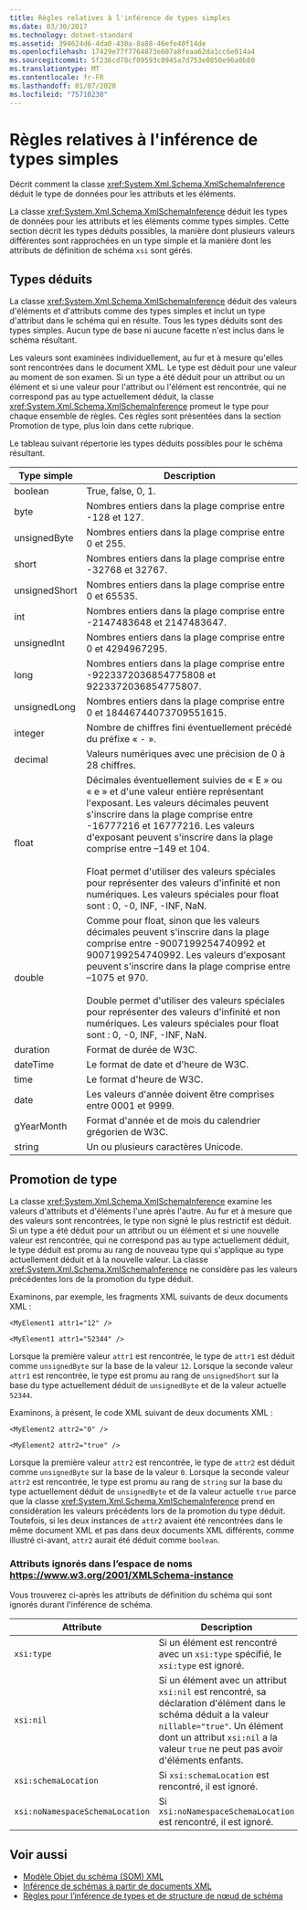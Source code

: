 ```yaml
---
title: Règles relatives à l'inférence de types simples
ms.date: 03/30/2017
ms.technology: dotnet-standard
ms.assetid: 394624d6-4da0-430a-8a88-46efe40f14de
ms.openlocfilehash: 17429e77f7764873e607a8feaa62da1cc6e014a4
ms.sourcegitcommit: 5f236cd78cf09593c8945a7d753e0850e96a0b80
ms.translationtype: MT
ms.contentlocale: fr-FR
ms.lasthandoff: 01/07/2020
ms.locfileid: "75710230"
---
```

# <a name="rules-for-inferring-simple-types"></a>Règles relatives à l'inférence de types simples
Décrit comment la classe <xref:System.Xml.Schema.XmlSchemaInference> déduit le type de données pour les attributs et les éléments.  
  
 La classe <xref:System.Xml.Schema.XmlSchemaInference> déduit les types de données pour les attributs et les éléments comme types simples. Cette section décrit les types déduits possibles, la manière dont plusieurs valeurs différentes sont rapprochées en un type simple et la manière dont les attributs de définition de schéma `xsi` sont gérés.  
  
## <a name="inferred-types"></a>Types déduits  
 La classe <xref:System.Xml.Schema.XmlSchemaInference> déduit des valeurs d'éléments et d'attributs comme des types simples et inclut un type d'attribut dans le schéma qui en résulte. Tous les types déduits sont des types simples. Aucun type de base ni aucune facette n'est inclus dans le schéma résultant.  
  
 Les valeurs sont examinées individuellement, au fur et à mesure qu'elles sont rencontrées dans le document XML. Le type est déduit pour une valeur au moment de son examen. Si un type a été déduit pour un attribut ou un élément et si une valeur pour l'attribut ou l'élément est rencontrée, qui ne correspond pas au type actuellement déduit, la classe <xref:System.Xml.Schema.XmlSchemaInference> promeut le type pour chaque ensemble de règles. Ces règles sont présentées dans la section Promotion de type, plus loin dans cette rubrique.  
  
 Le tableau suivant répertorie les types déduits possibles pour le schéma résultant.  
  
|Type simple|Description|  
|-----------------|-----------------|  
|boolean|True, false, 0, 1.|  
|byte|Nombres entiers dans la plage comprise entre -128 et 127.|  
|unsignedByte|Nombres entiers dans la plage comprise entre 0 et 255.|  
|short|Nombres entiers dans la plage comprise entre -32768 et 32767.|  
|unsignedShort|Nombres entiers dans la plage comprise entre 0 et 65535.|  
|int|Nombres entiers dans la plage comprise entre -2147483648 et 2147483647.|  
|unsignedInt|Nombres entiers dans la plage comprise entre 0 et 4294967295.|  
|long|Nombres entiers dans la plage comprise entre -9223372036854775808 et 9223372036854775807.|  
|unsignedLong|Nombres entiers dans la plage comprise entre 0 et 18446744073709551615.|  
|integer|Nombre de chiffres fini éventuellement précédé du préfixe « - ».|  
|decimal|Valeurs numériques avec une précision de 0 à 28 chiffres.|  
|float|Décimales éventuellement suivies de « E » ou « e » et d'une valeur entière représentant l'exposant. Les valeurs décimales peuvent s'inscrire dans la plage comprise entre -16777216 et 16777216. Les valeurs d'exposant peuvent s'inscrire dans la plage comprise entre –149 et 104.<br /><br /> Float permet d'utiliser des valeurs spéciales pour représenter des valeurs d'infinité et non numériques. Les valeurs spéciales pour float sont : 0, -0, INF, -INF, NaN.|  
|double|Comme pour float, sinon que les valeurs décimales peuvent s'inscrire dans la plage comprise entre -9007199254740992 et 9007199254740992. Les valeurs d'exposant peuvent s'inscrire dans la plage comprise entre –1075 et 970.<br /><br /> Double permet d'utiliser des valeurs spéciales pour représenter des valeurs d'infinité et non numériques. Les valeurs spéciales pour float sont : 0, -0, INF, -INF, NaN.|  
|duration|Format de durée de W3C.|  
|dateTime|Le format de date et d'heure de W3C.|  
|time|Le format d'heure de W3C.|  
|date|Les valeurs d'année doivent être comprises entre 0001 et 9999.|  
|gYearMonth|Format d'année et de mois du calendrier grégorien de W3C.|  
|string|Un ou plusieurs caractères Unicode.|  
  
## <a name="type-promotion"></a>Promotion de type  
 La classe <xref:System.Xml.Schema.XmlSchemaInference> examine les valeurs d'attributs et d'éléments l'une après l'autre. Au fur et à mesure que des valeurs sont rencontrées, le type non signé le plus restrictif est déduit. Si un type a été déduit pour un attribut ou un élément et si une nouvelle valeur est rencontrée, qui ne correspond pas au type actuellement déduit, le type déduit est promu au rang de nouveau type qui s'applique au type actuellement déduit et à la nouvelle valeur. La classe <xref:System.Xml.Schema.XmlSchemaInference> ne considère pas les valeurs précédentes lors de la promotion du type déduit.  
  
 Examinons, par exemple, les fragments XML suivants de deux documents XML :  
  
 `<MyElement1 attr1="12" />`  
  
 `<MyElement1 attr1="52344" />`  
  
 Lorsque la première valeur `attr1` est rencontrée, le type de `attr1` est déduit comme `unsignedByte` sur la base de la valeur `12`. Lorsque la seconde valeur `attr1` est rencontrée, le type est promu au rang de `unsignedShort` sur la base du type actuellement déduit de `unsignedByte` et de la valeur actuelle `52344`.  
  
 Examinons, à présent, le code XML suivant de deux documents XML :  
  
 `<MyElement2 attr2="0" />`  
  
 `<MyElement2 attr2="true" />`  
  
 Lorsque la première valeur `attr2` est rencontrée, le type de `attr2` est déduit comme `unsignedByte` sur la base de la valeur `0`. Lorsque la seconde valeur `attr2` est rencontrée, le type est promu au rang de `string` sur la base du type actuellement déduit de `unsignedByte` et de la valeur actuelle `true` parce que la classe <xref:System.Xml.Schema.XmlSchemaInference> prend en considération les valeurs précédents lors de la promotion du type déduit. Toutefois, si les deux instances de `attr2` avaient été rencontrées dans le même document XML et pas dans deux documents XML différents, comme illustré ci-avant, `attr2` aurait été déduit comme `boolean`.  
  
### <a name="ignored-attributes-from-the-httpswwww3org2001xmlschema-instance-namespace"></a>Attributs ignorés dans l’espace de noms <https://www.w3.org/2001/XMLSchema-instance>

Vous trouverez ci-après les attributs de définition du schéma qui sont ignorés durant l'inférence de schéma.  
  
|Attribute|Description|  
|---------------|-----------------|  
|`xsi:type`|Si un élément est rencontré avec un `xsi:type` spécifié, le `xsi:type` est ignoré.|  
|`xsi:nil`|Si un élément avec un attribut `xsi:nil` est rencontré, sa déclaration d'élément dans le schéma déduit a la valeur `nillable="true"`. Un élément dont un attribut `xsi:nil` a la valeur `true` ne peut pas avoir d'éléments enfants.|  
|`xsi:schemaLocation`|Si `xsi:schemaLocation` est rencontré, il est ignoré.|  
|`xsi:noNamespaceSchemaLocation`|Si `xsi:noNamespaceSchemaLocation` est rencontré, il est ignoré.|  
  
## <a name="see-also"></a>Voir aussi

- [Modèle Objet du schéma (SOM) XML](../../../../docs/standard/data/xml/xml-schema-object-model-som.md)
- [Inférence de schémas à partir de documents XML](../../../../docs/standard/data/xml/inferring-schemas-from-xml-documents.md)
- [Règles pour l’inférence de types et de structure de nœud de schéma](../../../../docs/standard/data/xml/rules-for-inferring-schema-node-types-and-structure.md)
